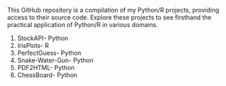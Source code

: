 This GitHub repository is a compilation of my Python/R projects, providing access to their source code. Explore these projects to see firsthand the practical application of Python/R in various domains.

1) StockAPI- Python
2) IrisPlots- R
3) PerfectGuess- Python
4) Snake-Water-Gun- Python
5) PDF2HTML- Python
6) ChessBoard- Python
